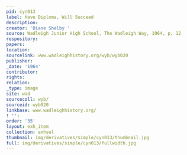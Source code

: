 ```yaml
---
pid: cyn013
label: Have Diploma, Will Succeed
description:
creator: 'Diane Shelby '
source: Wadleigh Junior High School, The Wadleigh Way, 1964, p. 12
respository:
papers:
location:
sourcelink: www.wadleighhistory.org/wyb/wyb020
publisher:
_date: '1964'
contributor:
rights:
relation:
_type: image
site: wad
sourcecoll: wyb/
sourceid: wyb020
linkbase: www.wadleighhistory.org/
! '':
order: '35'
layout: exh_item
collection: exhsel
thumbnail: img/derivatives/simple/cyn013/thumbnail.jpg
full: img/derivatives/simple/cyn013/fullwidth.jpg
---
```

